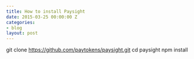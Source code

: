 ```yaml
---
title: How to install Paysight
date: 2015-03-25 00:00:00 Z
categories:
- blog
layout: post
---
```


git clone https://github.com/paytokens/paysight.git
cd paysight
npm install